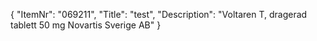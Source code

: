 {
  "ItemNr": "069211",
  "Title": "test",
  "Description": "Voltaren T, dragerad tablett 50 mg Novartis Sverige AB"
}